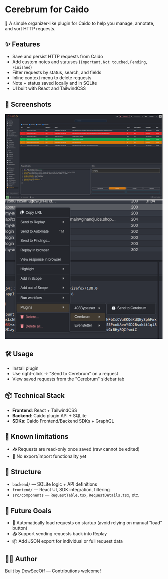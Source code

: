 # Cerebrum for Caido

🧠 A simple organizer-like plugin for Caido to help you manage, annotate, and sort HTTP requests.

## ✨ Features

- Save and persist HTTP requests from Caido
- Add custom notes and statuses (`Important`, `Not touched`, `Pending`, `Finished`)
- Filter requests by status, search, and fields
- Inline context menu to delete requests
- Note + status saved locally and in SQLite
- UI built with React and TailwindCSS

## 🚀 Screenshots

![Main UI](./images/Cerebrum_v1.0.5.png)
![Context Menu](./images/Cerebrum_v1_context.png)

## 🛠 Usage

- Install plugin
- Use right-click → "Send to Cerebrum" on a request
- View saved requests from the "Cerebrum" sidebar tab

## 📦 Technical Stack

- **Frontend**: React + TailwindCSS
- **Backend**: Caido plugin API + SQLite
- **SDKs**: Caido Frontend/Backend SDKs + GraphQL

## 🧪 Known limitations

- 📥 Requests are read-only once saved (raw cannot be edited)
- 📝 No export/import functionality yet

## 📁 Structure

- `backend/` — SQLite logic + API definitions
- `frontend/` — React UI, SDK integration, filtering
- `src/components` — `RequestTable.tsx`, `RequestDetails.tsx`, etc.

## 🎯 Future Goals

- 🔄 Automatically load requests on startup (avoid relying on manual "load" button)
- 📤 Support sending requests back into Replay
- 📦 Add JSON export for individual or full request data

## 🧑‍💻 Author

Built by DewSecOff — Contributions welcome!
